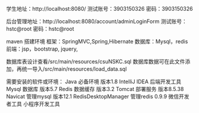 学生地址：http://localhost:8080/
测试账号：3903150326    密码：3903150326


后台管理地址：http://localhost:8080/account/adminLoginForm
测试账号：hstc@root    密码：hstc@root


maven 搭建环境
框架：SpringMVC,Spring,Hibernate
数据库：Mysql，redis
前端：jsp，bootstrap, jquery,

数据库表设计查看/src/main/resources/csuNSKC.sql
数据库数据可在此文件添加，再统一导入/src/main/resources/load_data.sql


需要安装的软件或环境：
Java                必备环境 版本1.8
IntelliJ IDEA       后端开发工具
Mysql               数据库 版本5.7
Redis               数据缓存 版本3.2
Tomcat              部署服务 版本8.5.38
Navicat             管理mysql 版本12.1
RedisDesktopManager 管理redis 0.9.9
微信开发者工具         小程序开发工具 